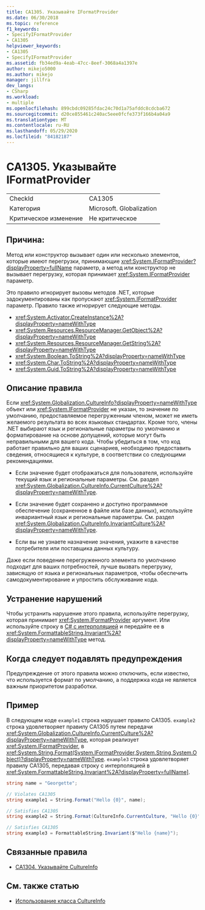 ```yaml
---
title: CA1305. Указывайте IFormatProvider
ms.date: 06/30/2018
ms.topic: reference
f1_keywords:
- SpecifyIFormatProvider
- CA1305
helpviewer_keywords:
- CA1305
- SpecifyIFormatProvider
ms.assetid: fb34ed9a-4eab-47cc-8eef-3068a4a1397e
author: mikejo5000
ms.author: mikejo
manager: jillfra
dev_langs:
- CSharp
ms.workload:
- multiple
ms.openlocfilehash: 899cbdc09285fdac24c70d1a75afddc8cdcba672
ms.sourcegitcommit: d20ce855461c240ac5eee0fcfe373f166b4a04a9
ms.translationtype: MT
ms.contentlocale: ru-RU
ms.lasthandoff: 05/29/2020
ms.locfileid: "84182187"
---
```

# <a name="ca1305-specify-iformatprovider"></a>CA1305. Указывайте IFormatProvider

|||
|-|-|
|CheckId|CA1305|
|Категория|Microsoft. Globalization|
|Критическое изменение|Не критическое|

## <a name="cause"></a>Причина:

Метод или конструктор вызывает один или несколько элементов, которые имеют перегрузки, принимающие <xref:System.IFormatProvider?displayProperty=fullName> параметр, а метод или конструктор не вызывает перегрузку, которая принимает <xref:System.IFormatProvider> параметр.

Это правило игнорирует вызовы методов .NET, которые задокументированы как пропускают <xref:System.IFormatProvider> параметр. Правило также игнорирует следующие методы.

- <xref:System.Activator.CreateInstance%2A?displayProperty=nameWithType>
- <xref:System.Resources.ResourceManager.GetObject%2A?displayProperty=nameWithType>
- <xref:System.Resources.ResourceManager.GetString%2A?displayProperty=nameWithType>
- <xref:System.Boolean.ToString%2A?displayProperty=nameWithType>
- <xref:System.Char.ToString%2A?displayProperty=nameWithType>
- <xref:System.Guid.ToString%2A?displayProperty=nameWithType>

## <a name="rule-description"></a>Описание правила

Если <xref:System.Globalization.CultureInfo?displayProperty=nameWithType> объект или <xref:System.IFormatProvider> не указан, то значение по умолчанию, предоставляемое перегруженным членом, может не иметь желаемого результата во всех языковых стандартах. Кроме того, члены .NET выбирают язык и региональные параметры по умолчанию и форматирование на основе допущений, которые могут быть неправильными для вашего кода. Чтобы убедиться в том, что код работает правильно для ваших сценариев, необходимо предоставить сведения, относящиеся к культуре, в соответствии со следующими рекомендациями.

- Если значение будет отображаться для пользователя, используйте текущий язык и региональные параметры. См. раздел <xref:System.Globalization.CultureInfo.CurrentCulture%2A?displayProperty=nameWithType>.

- Если значение будет сохранено и доступно программное обеспечение (сохраненное в файле или базе данных), используйте инвариантный язык и региональные параметры. См. раздел <xref:System.Globalization.CultureInfo.InvariantCulture%2A?displayProperty=nameWithType>.

- Если вы не узнаете назначение значения, укажите в качестве потребителя или поставщика данных культуру.

Даже если поведение перегруженного элемента по умолчанию подходит для ваших потребностей, лучше вызвать перегрузку, зависящую от языка и региональных параметров, чтобы обеспечить самодокументирование и упростить обслуживание кода.

## <a name="how-to-fix-violations"></a>Устранение нарушений

Чтобы устранить нарушение этого правила, используйте перегрузку, которая принимает <xref:System.IFormatProvider> аргумент. Или используйте строку в [C# с интерполяцией](/dotnet/csharp/tutorials/string-interpolation) и передайте ее в <xref:System.FormattableString.Invariant%2A?displayProperty=nameWithType> метод.

## <a name="when-to-suppress-warnings"></a>Когда следует подавлять предупреждения

Предупреждение от этого правила можно отключить, если известно, что используется формат по умолчанию, а поддержка кода не является важным приоритетом разработки.

## <a name="example"></a>Пример

В следующем коде `example1` строка нарушает правило CA1305. `example2` строка удовлетворяет правилу CA1305 путем передачи <xref:System.Globalization.CultureInfo.CurrentCulture%2A?displayProperty=nameWithType>, которая реализует <xref:System.IFormatProvider>, в <xref:System.String.Format(System.IFormatProvider,System.String,System.Object)?displayProperty=nameWithType>. `example3` строка удовлетворяет правилу CA1305, передавая строку с интерполяцией в <xref:System.FormattableString.Invariant%2A?displayProperty=fullName]>.

```csharp
string name = "Georgette";

// Violates CA1305
string example1 = String.Format("Hello {0}", name);

// Satisfies CA1305
string example2 = String.Format(CultureInfo.CurrentCulture, "Hello {0}", name);

// Satisfies CA1305
string example3 = FormattableString.Invariant($"Hello {name}");
```

## <a name="related-rules"></a>Связанные правила

- [CA1304. Указывайте CultureInfo](../code-quality/ca1304.md)

## <a name="see-also"></a>См. также статью

- [Использование класса CultureInfo](/dotnet/standard/globalization-localization/globalization#work-with-culture-specific-settings)
